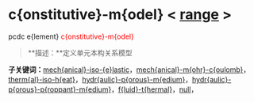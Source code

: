 # c{onstitutive}-m{odel}  < [range](range/) >
pcdc e{lement} <span style='color: red;'>c{onstitutive}-m{odel}</span>
> **描述：**定义单元本构关系模型

**子关键词：**[mech{anical}-iso-{e}lastic](e{lement}/c{onstitutive}-m{odel}/mech{anical}-iso-{e}lastic/)，[mech{anical}-m{ohr}-c{oulomb}](e{lement}/c{onstitutive}-m{odel}/mech{anical}-m{ohr}-c{oulomb}/)，[therm{al}-iso-h{eat}](e{lement}/c{onstitutive}-m{odel}/therm{al}-iso-h{eat}/)，[hydr{aulic}-p{orous}-m{edium}](e{lement}/c{onstitutive}-m{odel}/hydr{aulic}-p{orous}-m{edium}/)，[hydr{aulic}-p{orous}-p{roppant}-m{edium}](e{lement}/c{onstitutive}-m{odel}/hydr{aulic}-p{orous}-p{roppant}-m{edium}/)，[f{luid}-t{hermal}](e{lement}/c{onstitutive}-m{odel}/f{luid}-t{hermal}/)，[null](e{lement}/c{onstitutive}-m{odel}/null/)，
